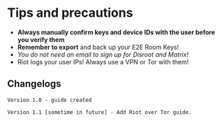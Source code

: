 # Tips and precautions

* **Always manually confirm keys and device IDs with the user before you verify them**
* **Remember to export** and back up your E2E Room Keys!
* *You do not need an email to sign up for Disroot and Matrix!*
* Riot logs your user IPs! Always use a VPN or Tor with them!

## Changelogs

    Version 1.0 - guide created
    
    Version 1.1 [sometime in future] - Add Riot over Tor guide.
